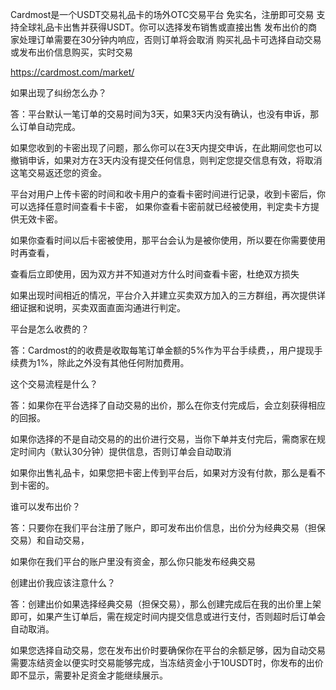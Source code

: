 Cardmost是一个USDT交易礼品卡的场外OTC交易平台
免实名，注册即可交易
支持全球礼品卡出售并获得USDT。你可以选择发布销售或直接出售
发布出价的商家处理订单需要在30分钟内响应，否则订单将会取消
购买礼品卡可选择自动交易或发布出价信息购买，实时交易

https://cardmost.com/market/

如果出现了纠纷怎么办？

答：平台默认一笔订单的交易时间为3天，如果3天内没有确认，也没有申诉，那么订单自动完成。

如果您收到的卡密出现了问题，那么你可以在3天内提交申诉，在此期间您也可以撤销申诉，如果对方在3天内没有提交任何信息，则判定您提交信息有效，将取消这笔交易返还您的资金。

平台对用户上传卡密的时间和收卡用户的查看卡密时间进行记录，收到卡密后，你可以选择任意时间查看卡卡密， 如果你查看卡密前就已经被使用，判定卖卡方提供无效卡密。

如果你查看时间以后卡密被使用，那平台会认为是被你使用，所以要在你需要使用时再查看，

查看后立即使用，因为双方并不知道对方什么时间查看卡密，杜绝双方损失

如果出现时间相近的情况，平台介入并建立买卖双方加入的三方群组，再次提供详细证据和说明，买卖双面直面沟通进行判定。

平台是怎么收费的？

答：Cardmost的的收费是收取每笔订单金额的5%作为平台手续费，，用户提现手续费为1%，除此之外没有其他任何附加费用。

这个交易流程是什么？

答：如果你在平台选择了自动交易的出价，那么在你支付完成后，会立刻获得相应的回报。

如果你选择的不是自动交易的的出价进行交易，当你下单并支付完后，需商家在规定时间内（默认30分钟）提供信息，否则订单会自动取消

如果你出售礼品卡，如果您把卡密上传到平台后，如果对方没有付款，那么是看不到卡密的。

谁可以发布出价？

答：只要你在我们平台注册了账户，即可发布出价信息，出价分为经典交易（担保交易）和自动交易，

如果你在我们平台的账户里没有资金，那么你只能发布经典交易

创建出价我应该注意什么？

答：创建出价如果选择经典交易（担保交易），那么创建完成后在我的出价里上架即可，如果产生订单后，需在规定时间内提交信息或进行支付，否则超时后订单会自动取消。

如果您选择自动交易，您在发布出价时要确保你在平台的余额足够，因为自动交易需要冻结资金以便实时交易能够完成，当冻结资金小于10USDT时，你发布的出价即不显示，需要补足资金才能继续展示。
